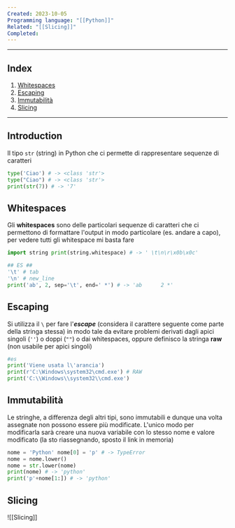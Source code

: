 ```yaml
---
Created: 2023-10-05
Programming language: "[[Python]]"
Related: "[[Slicing]]"
Completed: 
---
```

---
## Index
1. [Whitespaces](#Whitespaces)
2. [Escaping](#Escaping)
3. [Immutabilità](#Immutabilit%C3%A0)
4. [Slicing](#slicing)
---
## Introduction
Il tipo `str` (string) in Python che ci permette di rappresentare sequenze di caratteri

```python
type('Ciao') # -> <class 'str'>
type("Ciao") # -> <class 'str'>
print(str(7)) # -> '7'
```
## Whitespaces

Gli **whitespaces** sono delle particolari sequenze di caratteri che ci permettono di formattare l'output in modo particolare (es. andare a capo), per vedere tutti gli whitespace mi basta fare

```python
import string print(string.whitespace) # -> ' \t\n\r\x0b\x0c'

## ES ##
'\t' # tab
'\n' # new_line
print('ab', 2, sep='\t', end=' *') # -> 'ab      2 *'
```
## Escaping

Si utilizza il `\` per fare l'**_escape_** (considera il carattere seguente come parte della stringa stessa) in modo tale da evitare problemi derivati dagli apici singoli (`''`) o doppi (`""`) o dai whitespaces, oppure definisco la stringa **raw** (non usabile per apici singoli)

```python
#es
print('Viene usata l\'arancia')
print(r'C:\Windows\system32\cmd.exe') # RAW
print('C:\\Windows\\system32\\cmd.exe')
```
## Immutabilità

Le stringhe, a differenza degli altri tipi, sono immutabili e dunque una volta assegnate non possono essere più modificate. L'unico modo per modificarla sarà creare una nuova variabile con lo stesso nome e valore modificato (la sto riassegnando, sposto il link in memoria)

```python
nome = 'Python' nome[0] = 'p' # -> TypeError
nome = nome.lower()
nome = str.lower(nome)
print(nome) # -> 'python'
print('p'+nome[1:]) # -> 'python'
```
## Slicing
![[Slicing]]